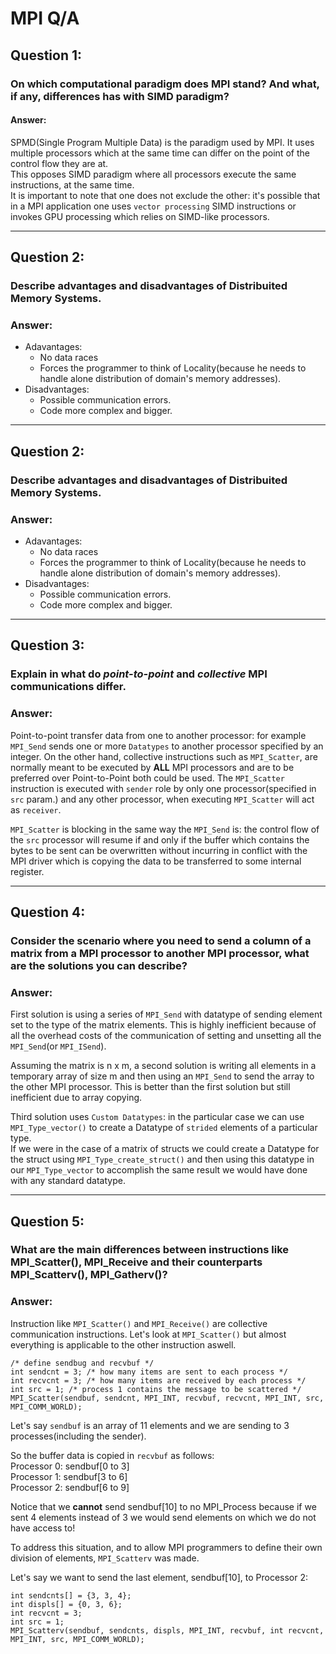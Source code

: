 # MPI Q/A

## Question 1:
### On which computational paradigm does MPI stand? And what, if any, differences has with SIMD paradigm?

#### Answer:

SPMD(Single Program Multiple Data) is the paradigm used by MPI. 
It uses multiple processors which at the same time can differ on the point of the control flow they are at. <br>
This opposes SIMD paradigm where all processors execute the same instructions, at the same time. <br>
It is important to note that one does not exclude the other: it's possible that in a MPI application one uses `vector processing` SIMD instructions or invokes GPU processing which relies on SIMD-like processors.

---

## Question 2:
### Describe advantages and disadvantages of Distribuited Memory Systems.

### Answer:

- Adavantages:
    - No data races
    - Forces the programmer to think of Locality(because he needs to handle alone distribution of domain's memory addresses).
- Disadvantages:
    - Possible communication errors.
    - Code more complex and bigger.

---

## Question 2:
### Describe advantages and disadvantages of Distribuited Memory Systems.

### Answer:

- Adavantages:
    - No data races
    - Forces the programmer to think of Locality(because he needs to handle alone distribution of domain's memory addresses).
- Disadvantages:
    - Possible communication errors.
    - Code more complex and bigger.

---

## Question 3:
### Explain in what do _point-to-point_ and _collective_ MPI communications differ.

### Answer:

Point-to-point transfer data from one to another processor: for example `MPI_Send` sends one or more `Datatypes` to another processor specified by an integer.
On the other hand, collective instructions such as `MPI_Scatter`, are normally meant to be executed by __ALL__ MPI processors and are to be preferred over Point-to-Point both could be used. The `MPI_Scatter` instruction is executed with `sender` role by only one processor(specified in `src` param.) and any other processor, when executing `MPI_Scatter` will act as `receiver`.

`MPI_Scatter` is blocking in the same way the `MPI_Send` is: the control flow of the `src` processor will resume if and only if the buffer which contains the bytes to be sent can be overwritten without incurring in conflict with the MPI driver which is copying the data to be transferred to some internal register.
 

---

## Question 4:
### Consider the scenario where you need to send a column of a matrix from a MPI processor to another MPI processor, what are the solutions you can describe?

### Answer:

First solution is using a series of `MPI_Send` with datatype of sending element set to the type of the matrix elements. This is highly inefficient because of all the overhead costs of the communication of setting and unsetting all the `MPI_Send`(or `MPI_ISend`).

Assuming the matrix is n x m, a second solution is writing all elements in a temporary array of size m and then using an `MPI_Send` to send the array to the other MPI processor. 
This is better than the first solution but still inefficient due to array copying.

Third solution uses `Custom Datatypes`: in the particular case we can use `MPI_Type_vector()` to create a Datatype of `strided` elements of a particular type.<br>
If we were in the case of a matrix of structs we could create a Datatype for the struct using `MPI_Type_create_struct()` and then using this datatype in our `MPI_Type_vector` to accomplish the same result we would have done with any standard datatype.

---

## Question 5:
### What are the main differences between instructions like MPI_Scatter(), MPI_Receive and their counterparts MPI_Scatterv(), MPI_Gatherv()?

### Answer:

Instruction like `MPI_Scatter()` and `MPI_Receive()` are collective communication instructions.
Let's look at `MPI_Scatter()` but almost everything is applicable to the other instruction aswell.
```
/* define sendbug and recvbuf */
int sendcnt = 3; /* how many items are sent to each process */
int recvcnt = 3; /* how many items are received by each process */
int src = 1; /* process 1 contains the message to be scattered */
MPI_Scatter(sendbuf, sendcnt, MPI_INT, recvbuf, recvcnt, MPI_INT, src, MPI_COMM_WORLD);
```

Let's say `sendbuf` is an array of 11 elements and we are sending to 3 processes(including the sender).

So the buffer data is copied in `recvbuf` as follows: <br>
Processor 0: sendbuf[0 to 3] <br>
Processor 1: sendbuf[3 to 6] <br>
Processor 2: sendbuf[6 to 9] <br>

Notice that we __cannot__ send sendbuf[10] to no MPI_Process because if we sent 4 elements instead of 3 we would send elements on which we do not have access to!

To address this situation, and to allow MPI programmers to define their own division of elements, `MPI_Scatterv` was made.

Let's say we want to send the last element, sendbuf[10], to Processor 2:

```
int sendcnts[] = {3, 3, 4};
int displs[] = {0, 3, 6};
int recvcnt = 3;
int src = 1;
MPI_Scatterv(sendbuf, sendcnts, displs, MPI_INT, recvbuf, int recvcnt, MPI_INT, src, MPI_COMM_WORLD);
```

